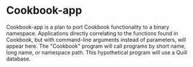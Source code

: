# Cookbook-app
Cookbook-app is a plan to port Cookbook functionality to a binary namespace. Applications directly correlating to the functions found in Cookbook, but with command-line arguments instead of parameters, will appear here. The "Cookbook" program will call programs by short name, long name, or namespace path. This hypothetical program will use a Quill database.
 